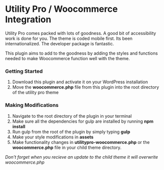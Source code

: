 # Utility Pro / Woocommerce Integration
Utility Pro comes packed with lots of goodness. A good bit of accessibility work is done for you. The theme is coded mobile first. Its been internationalized. The developer package is fantastic.

This plugin aims to add to the goodness by adding the styles and functions needed to make Woocommerce function well with the theme.

### Getting Started
1. Download this plugin and activate it on your WordPress installation
2. Move the **woocommerce.php** file from this plugin into the root directory of the utility pro theme

### Making Modifications
1. Navigate to the root directory of the plugin in your terminal
2. Make sure all the dependencies for gulp are installed by running **npm install**
3. Run gulp from the root of the plugin by simply typing **gulp**
3. Make your style modifications in **assets**
4. Make functionality changes in **utilitypro-woocommerce.php** or the **woocommerce.php** file in your child theme directory.

*Don't forget when you recieve an update to the child theme it will overwrite woocommerce.php*
